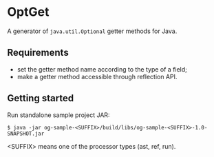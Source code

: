 # OptGet
A generator of `java.util.Optional` getter methods for Java.

## Requirements
* set the getter method name according to the type of a field;
* make a getter method accessible through reflection API.

## Getting started

Run standalone sample project JAR:

`$ java -jar og-sample-<SUFFIX>/build/libs/og-sample-<SUFFIX>-1.0-SNAPSHOT.jar`

\<SUFFIX\> means one of the processor types (ast, ref, run).
